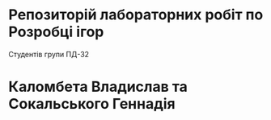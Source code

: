 # Репозиторій лабораторних робіт по Розробці ігор

Студентів групи ПД-32 

# Каломбета Владислав та Сокальського Геннадія